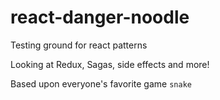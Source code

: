 # react-danger-noodle
Testing ground for react patterns

Looking at Redux, Sagas, side effects and more!

Based upon everyone's favorite game `snake`